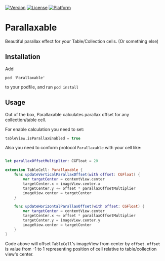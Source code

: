 [![Version](https://img.shields.io/cocoapods/v/Parallaxable.svg?style=flat-square)](http://cocoapods.org/pods/Parallaxable)
[![License](https://img.shields.io/cocoapods/l/Parallaxable.svg?style=flat-square)](http://cocoapods.org/pods/Parallaxable)
[![Platform](https://img.shields.io/cocoapods/p/Parallaxable.svg?style=flat-square)](http://cocoapods.org/pods/Parallaxable)

# Parallaxable
Beautiful parallax effect for your Table/Collection cells. (Or something else)

## Installation
Add

`pod 'Parallaxable'`

to your podfile, and run
`pod install`

## Usage
Out of the box, Parallaxable calculates parallax offset for any collection/table cell.

For enable calculation you need to set:

```swift
tableView.isParallaxEnabled = true
```

Also you need to conform protocol `Parallaxable` with your cell like: 

```swift

let parallaxOffsetMultiplier: CGFloat = 20

extension TableCell: Parallaxable {
    func updateVerticalParallaxOffset(with offset: CGFloat) {
        var targetCenter = contentView.center
        targetCenter.x = imageView.center.x
        targetCenter.y += offset * parallaxOffsetMultiplier
        imageView.center = targetCenter
    }

    func updateHorizontalParallaxOffset(with offset: CGFloat) {
        var targetCenter = contentView.center
        targetCenter.x += offset * parallaxOffsetMultiplier
        targetCenter.y = imageView.center.y
        imageView.center = targetCenter
    }
}
```
Code above will offset `TableCell`'s imageView from center by `offset`.
`offset` is value from -1 to 1 representing position of cell relative to table/collection view's center.
